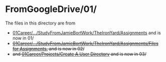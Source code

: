 # FromGoogleDrive/01/

The files in this directory are from 
* [01Career/.../StudyFromJamieBortWork/TheIronYard/Assignments](https://drive.google.com/drive/u/0/folders/0B6AQ84sGa0vGbHpQbmZRTzNaeGM?resourcekey=0-UAfWTI8a_SBkulHql9ccMw) and is now in 01/
* ~~[01Career/.../StudyFromJamieBortWork/TheIronYard/Assignments/Files for Assignments.](https://drive.google.com/drive/u/0/folders/0B6AQ84sGa0vGMGhmY0tIRW9LNDg?resourcekey=0-Zp_kx1IT04cZsqnBboutFw) and is now in 02/~~
* ~~and [01Career/Projects/Create A User Directory](https://drive.google.com/drive/u/0/folders/1joC7yPErvqaE_Sd7C6x9mpjk0vtHoGCi) and is now in 03/~~